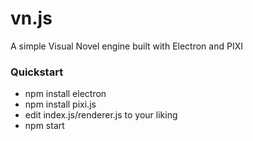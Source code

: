 # vn.js
A simple Visual Novel engine built with Electron and PIXI

### Quickstart
- npm install electron
- npm install pixi.js
- edit index.js/renderer.js to your liking
- npm start
